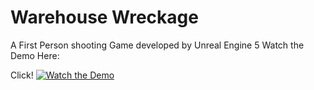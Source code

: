 # Warehouse Wreckage
A First Person shooting Game developed by Unreal Engine 5
Watch the Demo Here:


Click!
[![Watch the Demo](https://img.youtube.com/vi/9YZNaVm__bo/maxresdefault.jpg)](https://www.youtube.com/watch?v=9YZNaVm__bo)